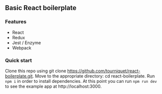 ## Basic React boilerplate

### Features
* React
* Redux
* Jest / Enzyme
* Webpack

### Quick start
Clone this repo using git clone https://github.com/tourniquet/react-boilerplate.git.
Move to the appropriate directory: cd react-boilerplate.
Run ```npm i``` in order to install dependencies.
At this point you can run ```npm run dev``` to see the example app at http://localhost:3000.

